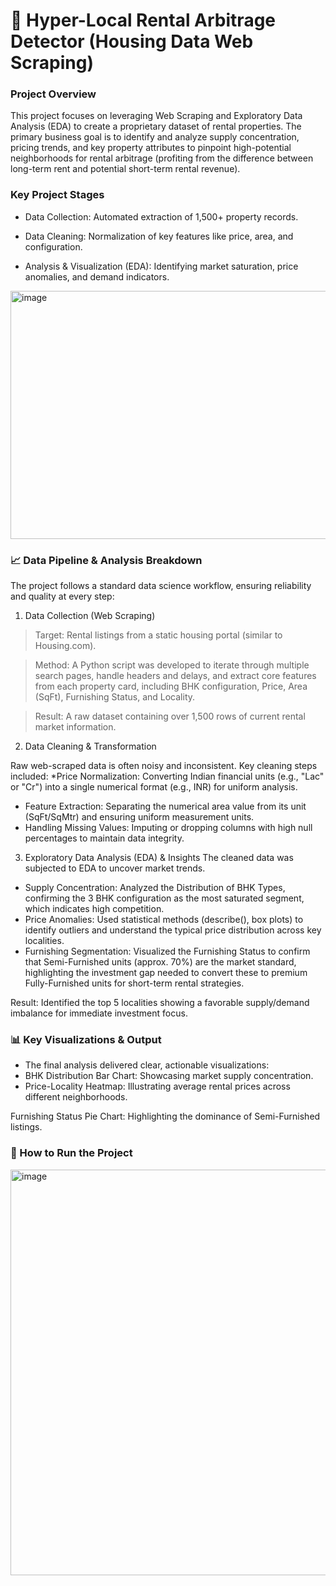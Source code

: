 # 🏡 Hyper-Local Rental Arbitrage Detector (Housing Data Web Scraping)

### Project Overview

This project focuses on leveraging Web Scraping and Exploratory Data Analysis (EDA) to create a proprietary dataset of rental properties. The primary business goal is to identify and analyze supply concentration, pricing trends, and key property attributes to pinpoint high-potential neighborhoods for rental arbitrage (profiting from the difference between long-term rent and potential short-term rental revenue).

### Key Project Stages

* Data Collection: Automated extraction of 1,500+ property records.

* Data Cleaning: Normalization of key features like price, area, and configuration.

* Analysis & Visualization (EDA): Identifying market saturation, price anomalies, and demand indicators.


<img width="990" height="397" alt="image" src="https://github.com/user-attachments/assets/9754c8e1-7fc1-4e38-a8ea-6a49b822a86e" />


### 📈 Data Pipeline & Analysis Breakdown

The project follows a standard data science workflow, ensuring reliability and quality at every step:

1. Data Collection (Web Scraping)

> Target: Rental listings from a static housing portal (similar to Housing.com).

> Method: A Python script was developed to iterate through multiple search pages, handle headers and delays, and extract core features from each property card, including BHK configuration, Price, Area (SqFt), Furnishing Status, and Locality.

> Result: A raw dataset containing over 1,500 rows of current rental market information.

2. Data Cleaning & Transformation

Raw web-scraped data is often noisy and inconsistent. Key cleaning steps included:
*Price Normalization: Converting Indian financial units (e.g., "Lac" or "Cr") into a single numerical format (e.g., INR) for uniform analysis.
* Feature Extraction: Separating the numerical area value from its unit (SqFt/SqMtr) and ensuring uniform measurement units.
* Handling Missing Values: Imputing or dropping columns with high null percentages to maintain data integrity.

3. Exploratory Data Analysis (EDA) & Insights
The cleaned data was subjected to EDA to uncover market trends.
* Supply Concentration: Analyzed the Distribution of BHK Types, confirming the 3 BHK configuration as the most saturated segment, which indicates high competition.
* Price Anomalies: Used statistical methods (describe(), box plots) to identify outliers and understand the typical price distribution across key localities.
* Furnishing Segmentation: Visualized the Furnishing Status to confirm that Semi-Furnished units (approx. 70%) are the market standard, highlighting the investment gap needed to convert these to premium Fully-Furnished units for short-term rental strategies.

Result: Identified the top 5 localities showing a favorable supply/demand imbalance for immediate investment focus.

### 📊 Key Visualizations & Output

* The final analysis delivered clear, actionable visualizations:
* BHK Distribution Bar Chart: Showcasing market supply concentration.
* Price-Locality Heatmap: Illustrating average rental prices across different neighborhoods.

Furnishing Status Pie Chart: Highlighting the dominance of Semi-Furnished listings.

### 🚀 How to Run the Project

<img width="983" height="649" alt="image" src="https://github.com/user-attachments/assets/863f0372-8471-40d0-8c69-87405fe04613" />

